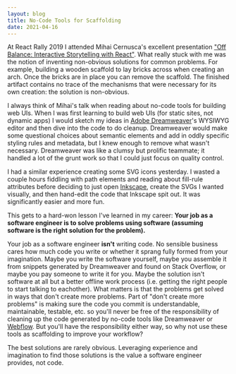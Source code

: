```yaml
---
layout: blog
title: No-Code Tools for Scaffolding
date: 2021-04-16
---
```


At React Rally 2019 I attended Mihai Cernusca's excellent presentation ["Off Balance: Interactive Storytelling with React"](https://www.youtube.com/watch?v=CqQX_pIAJug). What really stuck with me was the notion of inventing non-obvious solutions for common problems. For example, building a wooden scaffold to lay bricks across when creating an arch. Once the bricks are in place you can remove the scaffold. The finished artifact contains no trace of the mechanisms that were necessary for its own creation: the solution is non-obvious.

I always think of Mihai's talk when reading about no-code tools for building web UIs. When I was first learning to build web UIs (for static sites, not dynamic apps) I would sketch my ideas in [Adobe Dreamweaver](https://www.adobe.com/products/dreamweaver.html)'s WYSIWYG editor and then dive into the code to do cleanup. Dreamweaver would make some questional choices about semantic elements and add in oddly specific styling rules and metadata, but I knew enough to remove what wasn't necessary. Dreamweaver was like a clumsy but prolific teammate; it handled a lot of the grunt work so that I could just focus on quality control.

I had a similar experience creating some SVG icons yesterday. I wasted a couple hours fiddling with path elements and reading about fill-rule attributes before deciding to just open [Inkscape](https://inkscape.org/), create the SVGs I wanted visually, and then hand-edit the code that Inkscape spit out. It was significantly easier and more fun.

This gets to a hard-won lesson I've learned in my career: **Your job as a software engineer is to solve problems using software (assuming software is the right solution for the problem).** 

Your job as a software engineer **isn't** writing code. No sensible business cares how much code you write or whether it sprang fully formed from your imagination. Maybe you write the software yourself, maybe you assemble it from snippets generated by Dreamweaver and found on Stack Overflow, or maybe you pay someone to write it for you. Maybe the solution isn't software at all but a better offline work process (i.e.  getting the right people to start talking to eachother). What matters is that the problems get solved in ways that don't create more problems. Part of "don't create more problems" is making sure the code you commit is understandable, maintainable, testable, etc. so you'll never be free of the responsibility of cleaning up the code generated by no-code tools like Dreamweaver or [Webflow](https://webflow.com/). But you'll have the responsibility either way, so why not use these tools as scaffolding to improve your workflow?

The best solutions are rarely obvious. Leveraging experience and imagination to find those solutions is the value a software engineer provides, not code.
